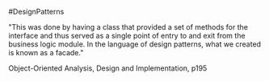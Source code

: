 #DesignPatterns

"This was done by having a class that provided a set of methods for the interface and thus served as a single point of entry to and exit from the business logic module. In the language of design patterns, what we created is known as a facade."

Object-Oriented Analysis, Design and Implementation, p195